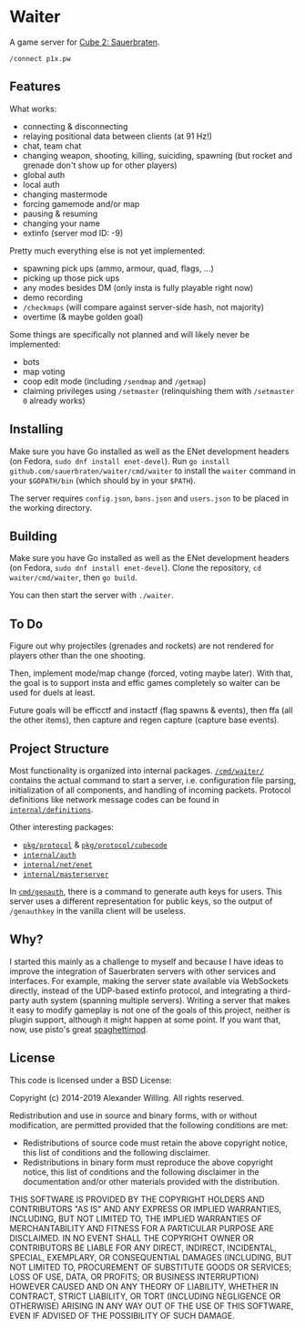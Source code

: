 # Waiter

A game server for [Cube 2: Sauerbraten](http://sauerbraten.org/).

    /connect p1x.pw


## Features

What works:

- connecting & disconnecting
- relaying positional data between clients (at 91 Hz!)
- chat, team chat
- changing weapon, shooting, killing, suiciding, spawning (but rocket and grenade don't show up for other players)
- global auth
- local auth
- changing mastermode
- forcing gamemode and/or map
- pausing & resuming
- changing your name
- extinfo (server mod ID: -9)

Pretty much everything else is not yet implemented:

- spawning pick ups (ammo, armour, quad, flags, ...)
- picking up those pick ups
- any modes besides DM (only insta is fully playable right now)
- demo recording
- `/checkmaps` (will compare against server-side hash, not majority)
- overtime (& maybe golden goal)

Some things are specifically not planned and will likely never be implemented:

- bots
- map voting
- coop edit mode (including `/sendmap` and `/getmap`)
- claiming privileges using `/setmaster` (relinquishing them with `/setmaster 0` already works)


## Installing

Make sure you have Go installed as well as the ENet development headers (on Fedora, `sudo dnf install enet-devel`). Run `go install github.com/sauerbraten/waiter/cmd/waiter` to install the `waiter` command in your `$GOPATH/bin` (which should by in your `$PATH`).

The server requires `config.json`, `bans.json` and `users.json` to be placed in the working directory.


## Building

Make sure you have Go installed as well as the ENet development headers (on Fedora, `sudo dnf install enet-devel`). Clone the repository, `cd waiter/cmd/waiter`, then `go build`.

You can then start the server with `./waiter`.


## To Do

Figure out why projectiles (grenades and rockets) are not rendered for players other than the one shooting.

Then, implement mode/map change (forced, voting maybe later). With that, the goal is to support insta and effic games completely so waiter can be used for duels at least.

Future goals will be efficctf and instactf (flag spawns & events), then ffa (all the other items), then capture and regen capture (capture base events).


## Project Structure

Most functionality is organized into internal packages. [`/cmd/waiter/`](/cmd/waiter/) contains the actual command to start a server, i.e. configuration file parsing, initialization of all components, and handling of incoming packets. Protocol definitions like network message codes can be found in [`internal/definitions`](/internal/definitions/).

Other interesting packages:

- [`pkg/protocol`](pkg/protocol) & [`pkg/protocol/cubecode`](pkg/protocol/cubecode)
- [`internal/auth`](internal/auth)
- [`internal/net/enet`](internal/net/enet)
- [`internal/masterserver`](internal/masterserver)

In [`cmd/genauth`](cmd/genauth), there is a command to generate auth keys for users. This server uses a different representation for public keys, so the output of `/genauthkey` in the vanilla client will be useless.


## Why?

I started this mainly as a challenge to myself and because I have ideas to improve the integration of Sauerbraten servers with other services and interfaces. For example, making the server state available via WebSockets directly, instead of the UDP-based extinfo protocol, and integrating a third-party auth system (spanning multiple servers). Writing a server that makes it easy to modify gameplay is not one of the goals of this project, neither is plugin support, although it might happen at some point. If you want that, now, use pisto's great [spaghettimod](https://github.com/pisto/spaghettimod).


## License

This code is licensed under a BSD License:

Copyright (c) 2014-2019 Alexander Willing. All rights reserved.

Redistribution and use in source and binary forms, with or without modification,
are permitted provided that the following conditions are met:

- Redistributions of source code must retain the above copyright notice, this list of conditions and the following disclaimer.
- Redistributions in binary form must reproduce the above copyright notice, this list of conditions and the following disclaimer in the documentation and/or other materials provided with the distribution.

THIS SOFTWARE IS PROVIDED BY THE COPYRIGHT HOLDERS AND CONTRIBUTORS "AS IS" AND ANY EXPRESS OR IMPLIED WARRANTIES, INCLUDING, BUT NOT LIMITED TO, THE IMPLIED WARRANTIES OF MERCHANTABILITY AND FITNESS FOR A PARTICULAR PURPOSE ARE DISCLAIMED. IN NO EVENT SHALL THE COPYRIGHT OWNER OR CONTRIBUTORS BE LIABLE FOR ANY DIRECT, INDIRECT, INCIDENTAL, SPECIAL, EXEMPLARY, OR CONSEQUENTIAL DAMAGES (INCLUDING, BUT NOT LIMITED TO, PROCUREMENT OF SUBSTITUTE GOODS OR SERVICES; LOSS OF USE, DATA, OR PROFITS; OR BUSINESS INTERRUPTION) HOWEVER CAUSED AND ON ANY THEORY OF LIABILITY, WHETHER IN CONTRACT, STRICT LIABILITY, OR TORT (INCLUDING NEGLIGENCE OR OTHERWISE) ARISING IN ANY WAY OUT OF THE USE OF THIS SOFTWARE, EVEN IF ADVISED OF THE POSSIBILITY OF SUCH DAMAGE.

